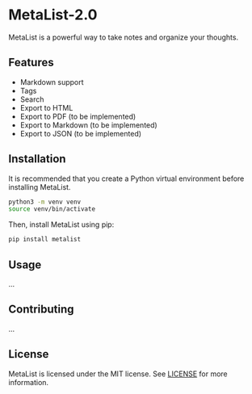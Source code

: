 # MetaList-2.0

MetaList is a powerful way to take notes and organize your thoughts.

## Features

- Markdown support
- Tags
- Search
- Export to HTML
- Export to PDF (to be implemented)
- Export to Markdown (to be implemented)
- Export to JSON (to be implemented)

## Installation

It is recommended that you create a Python virtual environment before installing MetaList.

```bash
python3 -m venv venv
source venv/bin/activate
```

Then, install MetaList using pip:

```bash
pip install metalist
```

## Usage

...

## Contributing

...

## License

MetaList is licensed under the MIT license. See [LICENSE](LICENSE) for more information.

